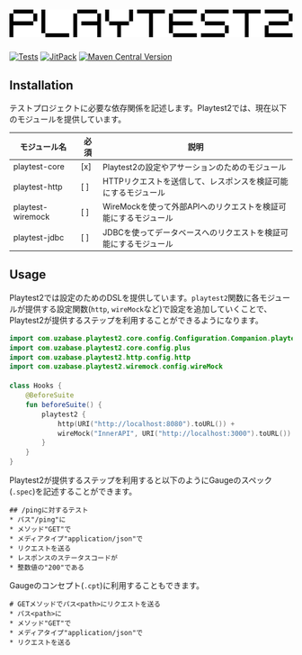 # ![logo](logo.png)

[![Tests](https://github.com/uzabase/playtest2/actions/workflows/test.yaml/badge.svg)](https://github.com/uzabase/playtest2/actions/workflows/test.yaml)
[![JitPack](https://jitpack.io/v/uzabase/playtest2.svg)](https://jitpack.io/#uzabase/playtest2)
[![Maven Central Version](https://img.shields.io/maven-central/v/com.uzabase.playtest2/playtest2)](https://central.sonatype.com/artifact/com.uzabase.playtest2/playtest2)

## Installation

テストプロジェクトに必要な依存関係を記述します。Playtest2では、現在以下のモジュールを提供しています。

| モジュール名            | 必須  | 説明                                    |
|-------------------|-----|---------------------------------------|
| playtest-core     | [x] | Playtest2の設定やアサーションのためのモジュール          |
| playtest-http     | [ ] | HTTPリクエストを送信して、レスポンスを検証可能にするモジュール     |
| playtest-wiremock | [ ] | WireMockを使って外部APIへのリクエストを検証可能にするモジュール |
| playtest-jdbc     | [ ] | JDBCを使ってデータベースへのリクエストを検証可能にするモジュール    |

## Usage

Playtest2では設定のためのDSLを提供しています。`playtest2`関数に各モジュールが提供する設定関数(`http`, `wireMock`など)で設定を追加していくことで、Playtest2が提供するステップを利用することができるようになります。

```kotlin
import com.uzabase.playtest2.core.config.Configuration.Companion.playtest2
import com.uzabase.playtest2.core.config.plus
import com.uzabase.playtest2.http.config.http
import com.uzabase.playtest2.wiremock.config.wireMock

class Hooks {
    @BeforeSuite
    fun beforeSuite() {
        playtest2 {
            http(URI("http://localhost:8080").toURL()) +
            wireMock("InnerAPI", URI("http://localhost:3000").toURL())
        }
    }
}
```

Playtest2が提供するステップを利用すると以下のようにGaugeのスペック(`.spec`)を記述することができます。

```example.spec
## /pingに対するテスト
* パス"/ping"に
* メソッド"GET"で
* メディアタイプ"application/json"で
* リクエストを送る
* レスポンスのステータスコードが
* 整数値の"200"である
```

Gaugeのコンセプト(`.cpt`)に利用することもできます。

```example.cpt
# GETメソッドでパス<path>にリクエストを送る
* パス<path>に
* メソッド"GET"で
* メディアタイプ"application/json"で
* リクエストを送る
```
